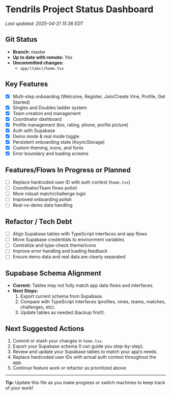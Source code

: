 # Tendrils Project Status Dashboard

_Last updated: 2025-04-21 15:36 EDT_

## Git Status
- **Branch:** master
- **Up to date with remote:** Yes
- **Uncommitted changes:**
  - `app/(tabs)/home.tsx`

## Key Features
- [x] Multi-step onboarding (Welcome, Register, Join/Create Vine, Profile, Get Started)
- [x] Singles and Doubles ladder system
- [x] Team creation and management
- [x] Coordinator dashboard
- [x] Profile management (bio, rating, phone, profile picture)
- [x] Auth with Supabase
- [x] Demo mode & real mode toggle
- [x] Persistent onboarding state (AsyncStorage)
- [x] Custom theming, icons, and fonts
- [x] Error boundary and loading screens

## Features/Flows In Progress or Planned
- [ ] Replace hardcoded user ID with auth context (`home.tsx`)
- [ ] Coordinator/Team flows polish
- [ ] More robust match/challenge logic
- [ ] Improved onboarding polish
- [ ] Real-vs-demo data handling

## Refactor / Tech Debt
- [ ] Align Supabase tables with TypeScript interfaces and app flows
- [ ] Move Supabase credentials to environment variables
- [ ] Centralize and type-check theme/icons
- [ ] Improve error handling and loading feedback
- [ ] Ensure demo data and real data are clearly separated

## Supabase Schema Alignment
- **Current:** Tables may not fully match app data flows and interfaces.
- **Next Steps:**
  1. Export current schema from Supabase.
  2. Compare with TypeScript interfaces (profiles, vines, teams, matches, challenges, etc).
  3. Update tables as needed (backup first!).

## Next Suggested Actions
1. Commit or stash your changes in `home.tsx`.
2. Export your Supabase schema (I can guide you step-by-step).
3. Review and update your Supabase tables to match your app’s needs.
4. Replace hardcoded user IDs with actual auth context throughout the app.
5. Continue feature work or refactor as prioritized above.

---

**Tip:** Update this file as you make progress or switch machines to keep track of your work!
